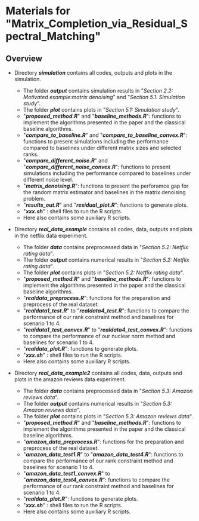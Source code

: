 # Materials for "Matrix_Completion_via_Residual_Spectral_Matching"

## Overview

- Directory ***simulation*** contains all codes, outputs and plots in the simulation.
	- The folder ***output*** contains simulation results in "*Section 2.2: Motivated example:matrix denoising*" and "*Section 5.1: Simulation study*".
	- The folder ***plot*** contains plots in "*Section 5.1: Simulation study*".
 	- "***proposed_method.R***" and "***baseline_methods.R***": functions to implement the algorithms presented in the paper and the classical baseline algorithms.
  	- "***compare_to_baseline.R***" and "***compare_to_baseline_convex.R***": functions to present simulations including the performance compared to baselines under different matrix sizes and selected ranks.
  	- "***compare_different_noise.R***" and "***compare_different_noise_convex.R***": functions to present simulations including the performance compared to baselines under different noise level.
  	- "***matrix_denoising.R***": functions to present the perforamce gap for the random matrix estimator and baselines in the matrix denoising problem.
  	- "***results_out.R***" and "***residual_plot.R***": functions to generate plots.
  	- "***xxx.sh***" : shell files to run the R scripts.
  	- Here also contains some auxiliary R scripts.

- Directory ***real_data_example*** contains all codes, data, outputs and plots in the netflix data experiment.
	- The folder ***data*** contains preprocessed data in "*Section 5.2: Netflix rating data*".
 	- The folder ***output*** contains numerical results in "*Section 5.2: Netflix rating data*".
  	- The folder ***plot*** contains plots in "*Section 5.2: Netflix rating data*".
  	- "***proposed_method.R***" and "***baseline_methods.R***": functions to implement the algorithms presented in the paper and the classical baseline algorithms.
  	- "***realdata_preprocess.R***": functions for the preparation and preprocess of the real dataset.
  	- "***realdata1_test.R***" to "***realdata4_test.R***": functions to compare the performance of our rank constraint method and baselines for scenario 1 to 4.
  	-  "***realdata1_test_convex.R***" to "***realdata4_test_convex.R***": functions to compare the performance of our nuclear norm method and baselines for scenario 1 to 4.
  	-  "***realdata_plot.R***": functions to generate plots.
  	-  "***xxx.sh***" : shell files to run the R scripts.
  	-  Here also contains some auxiliary R scripts.
- Directory ***real_data_example2*** contains all codes, data, outputs and plots in the amazon reviews data experiment.
	- The folder ***data*** contains preprocessed data in "*Section 5.3: Amazon reviews data*".
	- The folder ***output*** contains numerical results in "*Section 5.3: Amazon reviews data*".
  	- The folder ***plot*** contains plots in "*Section 5.3: Amazon reviews data*".
  	- "***proposed_method.R***" and "***baseline_methods.R***": functions to implement the algorithms presented in the paper and the classical baseline algorithms.
  	- "***amazon_data_preprocess.R***": functions for the preparation and preprocess of the real dataset.
  	- "***amazon_data_test1.R***" to "***amazon_data_test4.R***": functions to compare the performance of our rank constraint method and baselines for scenario 1 to 4.
  	- "***amazon_data_test1_convex.R***" to "***amazon_data_test4_convex.R***": functions to compare the performance of our rank constraint method and baselines for scenario 1 to 4.
  	- "***realdata_plot.R***": functions to generate plots.
  	- "***xxx.sh***" : shell files to run the R scripts.
  	- Here also contains some auxiliary R scripts.

 
